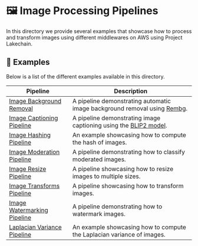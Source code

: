 # 🖼️ Image Processing Pipelines

In this directory we provide several examples that showcase how to process and transform images using different middlewares on AWS using Project Lakechain.

## 🌟 Examples

Below is a list of the different examples available in this directory.

Pipeline | Description
--- | ---
[Image Background Removal](image-background-removal) | A pipeline demonstrating automatic image background removal using [Rembg](https://github.com/danielgatis/rembg).
[Image Captioning Pipeline](image-captioning-pipeline) | A pipeline demonstrating image captioning using the [BLIP2 model](https://huggingface.co/docs/transformers/main/model_doc/blip-2).
[Image Hashing Pipeline](image-hashing-pipeline) | An example showcasing how to compute the hash of images.
[Image Moderation Pipeline](image-moderation-pipeline) | A pipeline demonstrating how to classify moderated images.
[Image Resize Pipeline](image-resize-pipeline) | A pipeline showcasing how to resize images to multiple sizes.
[Image Transforms Pipeline](image-transforms-pipeline) | A pipeline showcasing how to transform images.
[Image Watermarking Pipeline](image-watermarking-pipeline) | A pipeline demonstrating how to watermark images.
[Laplacian Variance Pipeline](laplacian-variance-pipeline) | An example showcasing how to compute the Laplacian variance of images.
